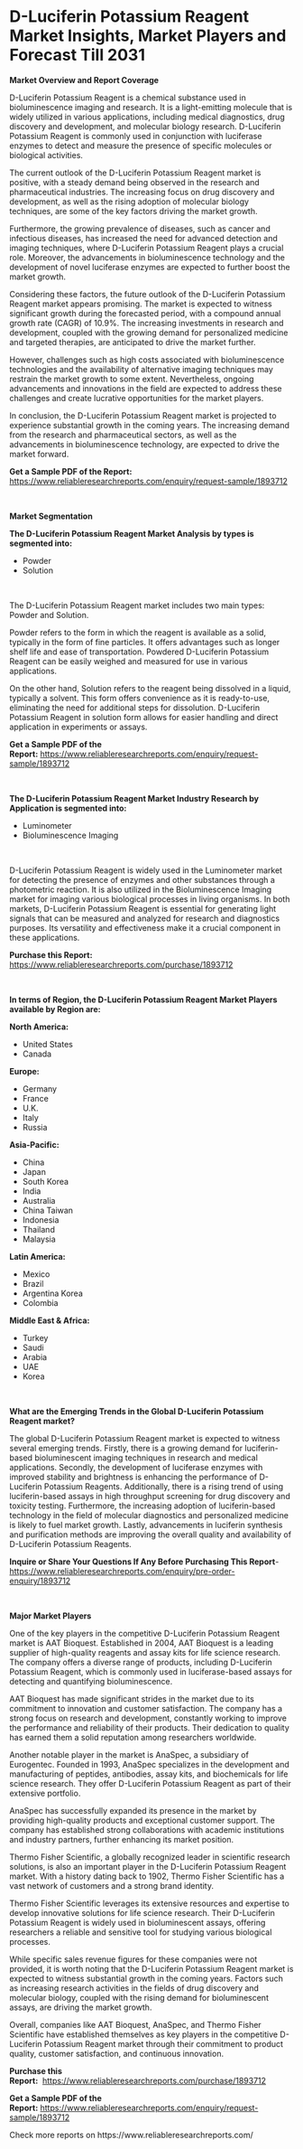 <p><h1>D-Luciferin Potassium Reagent Market Insights, Market Players and Forecast Till 2031</h1></p><p><strong>Market Overview and Report Coverage</strong></p>
<p><p>D-Luciferin Potassium Reagent is a chemical substance used in bioluminescence imaging and research. It is a light-emitting molecule that is widely utilized in various applications, including medical diagnostics, drug discovery and development, and molecular biology research. D-Luciferin Potassium Reagent is commonly used in conjunction with luciferase enzymes to detect and measure the presence of specific molecules or biological activities.</p><p>The current outlook of the D-Luciferin Potassium Reagent market is positive, with a steady demand being observed in the research and pharmaceutical industries. The increasing focus on drug discovery and development, as well as the rising adoption of molecular biology techniques, are some of the key factors driving the market growth.</p><p>Furthermore, the growing prevalence of diseases, such as cancer and infectious diseases, has increased the need for advanced detection and imaging techniques, where D-Luciferin Potassium Reagent plays a crucial role. Moreover, the advancements in bioluminescence technology and the development of novel luciferase enzymes are expected to further boost the market growth.</p><p>Considering these factors, the future outlook of the D-Luciferin Potassium Reagent market appears promising. The market is expected to witness significant growth during the forecasted period, with a compound annual growth rate (CAGR) of 10.9%. The increasing investments in research and development, coupled with the growing demand for personalized medicine and targeted therapies, are anticipated to drive the market further.</p><p>However, challenges such as high costs associated with bioluminescence technologies and the availability of alternative imaging techniques may restrain the market growth to some extent. Nevertheless, ongoing advancements and innovations in the field are expected to address these challenges and create lucrative opportunities for the market players.</p><p>In conclusion, the D-Luciferin Potassium Reagent market is projected to experience substantial growth in the coming years. The increasing demand from the research and pharmaceutical sectors, as well as the advancements in bioluminescence technology, are expected to drive the market forward.</p></p>
<p><strong>Get a Sample PDF of the Report:</strong> <a href="https://www.reliableresearchreports.com/enquiry/request-sample/1893712">https://www.reliableresearchreports.com/enquiry/request-sample/1893712</a></p>
<p>&nbsp;</p>
<p><strong>Market Segmentation</strong></p>
<p><strong>The D-Luciferin Potassium Reagent Market Analysis by types is segmented into:</strong></p>
<p><ul><li>Powder</li><li>Solution</li></ul></p>
<p>&nbsp;</p>
<p><p>The D-Luciferin Potassium Reagent market includes two main types: Powder and Solution. </p><p>Powder refers to the form in which the reagent is available as a solid, typically in the form of fine particles. It offers advantages such as longer shelf life and ease of transportation. Powdered D-Luciferin Potassium Reagent can be easily weighed and measured for use in various applications.</p><p>On the other hand, Solution refers to the reagent being dissolved in a liquid, typically a solvent. This form offers convenience as it is ready-to-use, eliminating the need for additional steps for dissolution. D-Luciferin Potassium Reagent in solution form allows for easier handling and direct application in experiments or assays.</p></p>
<p><strong>Get a Sample PDF of the Report:</strong>&nbsp;<a href="https://www.reliableresearchreports.com/enquiry/request-sample/1893712">https://www.reliableresearchreports.com/enquiry/request-sample/1893712</a></p>
<p>&nbsp;</p>
<p><strong>The D-Luciferin Potassium Reagent Market Industry Research by Application is segmented into:</strong></p>
<p><ul><li>Luminometer</li><li>Bioluminescence Imaging</li></ul></p>
<p>&nbsp;</p>
<p><p>D-Luciferin Potassium Reagent is widely used in the Luminometer market for detecting the presence of enzymes and other substances through a photometric reaction. It is also utilized in the Bioluminescence Imaging market for imaging various biological processes in living organisms. In both markets, D-Luciferin Potassium Reagent is essential for generating light signals that can be measured and analyzed for research and diagnostics purposes. Its versatility and effectiveness make it a crucial component in these applications.</p></p>
<p><strong>Purchase this Report:</strong>&nbsp; <a href="https://www.reliableresearchreports.com/purchase/1893712">https://www.reliableresearchreports.com/purchase/1893712</a></p>
<p>&nbsp;</p>
<p><strong>In terms of Region, the D-Luciferin Potassium Reagent Market Players available by Region are:</strong></p>
<p>
    <p> <strong> North America: </strong>
        <ul>
            <li>United States</li>
            <li>Canada</li>
        </ul>
        </p> 
    <p> <strong> Europe: </strong>
        <ul>
            <li>Germany</li>
            <li>France</li>
            <li>U.K.</li>
            <li>Italy</li>
            <li>Russia</li>
        </ul>
        </p> 
    <p> <strong> Asia-Pacific: </strong>
        <ul>
            <li>China</li>
            <li>Japan</li>
            <li>South Korea</li>
            <li>India</li>
            <li>Australia</li>
            <li>China Taiwan</li>
            <li>Indonesia</li>
            <li>Thailand</li>
            <li>Malaysia</li>
        </ul>
        </p> 
    <p> <strong> Latin America: </strong>
        <ul>
            <li>Mexico</li>
            <li>Brazil</li>
            <li>Argentina Korea</li>
            <li>Colombia</li>
        </ul>
        </p> 
    <p> <strong> Middle East & Africa: </strong>
        <ul>
            <li>Turkey</li>
            <li>Saudi</li>
            <li>Arabia</li>
            <li>UAE</li>
            <li>Korea</li>
        </ul>
    </p>
    </p>
<p>&nbsp;</p>
<p><strong>What are the Emerging Trends in the Global D-Luciferin Potassium Reagent market?</strong></p>
<p><p>The global D-Luciferin Potassium Reagent market is expected to witness several emerging trends. Firstly, there is a growing demand for luciferin-based bioluminescent imaging techniques in research and medical applications. Secondly, the development of luciferase enzymes with improved stability and brightness is enhancing the performance of D-Luciferin Potassium Reagents. Additionally, there is a rising trend of using luciferin-based assays in high throughput screening for drug discovery and toxicity testing. Furthermore, the increasing adoption of luciferin-based technology in the field of molecular diagnostics and personalized medicine is likely to fuel market growth. Lastly, advancements in luciferin synthesis and purification methods are improving the overall quality and availability of D-Luciferin Potassium Reagents.</p></p>
<p><strong>Inquire or Share Your Questions If Any Before Purchasing This Report</strong>- <a href="https://www.reliableresearchreports.com/enquiry/pre-order-enquiry/1893712">https://www.reliableresearchreports.com/enquiry/pre-order-enquiry/1893712</a></p>
<p>&nbsp;</p>
<p><strong>Major Market Players</strong></p>
<p><p>One of the key players in the competitive D-Luciferin Potassium Reagent market is AAT Bioquest. Established in 2004, AAT Bioquest is a leading supplier of high-quality reagents and assay kits for life science research. The company offers a diverse range of products, including D-Luciferin Potassium Reagent, which is commonly used in luciferase-based assays for detecting and quantifying bioluminescence.</p><p>AAT Bioquest has made significant strides in the market due to its commitment to innovation and customer satisfaction. The company has a strong focus on research and development, constantly working to improve the performance and reliability of their products. Their dedication to quality has earned them a solid reputation among researchers worldwide.</p><p>Another notable player in the market is AnaSpec, a subsidiary of Eurogentec. Founded in 1993, AnaSpec specializes in the development and manufacturing of peptides, antibodies, assay kits, and biochemicals for life science research. They offer D-Luciferin Potassium Reagent as part of their extensive portfolio.</p><p>AnaSpec has successfully expanded its presence in the market by providing high-quality products and exceptional customer support. The company has established strong collaborations with academic institutions and industry partners, further enhancing its market position.</p><p>Thermo Fisher Scientific, a globally recognized leader in scientific research solutions, is also an important player in the D-Luciferin Potassium Reagent market. With a history dating back to 1902, Thermo Fisher Scientific has a vast network of customers and a strong brand identity.</p><p>Thermo Fisher Scientific leverages its extensive resources and expertise to develop innovative solutions for life science research. Their D-Luciferin Potassium Reagent is widely used in bioluminescent assays, offering researchers a reliable and sensitive tool for studying various biological processes.</p><p>While specific sales revenue figures for these companies were not provided, it is worth noting that the D-Luciferin Potassium Reagent market is expected to witness substantial growth in the coming years. Factors such as increasing research activities in the fields of drug discovery and molecular biology, coupled with the rising demand for bioluminescent assays, are driving the market growth.</p><p>Overall, companies like AAT Bioquest, AnaSpec, and Thermo Fisher Scientific have established themselves as key players in the competitive D-Luciferin Potassium Reagent market through their commitment to product quality, customer satisfaction, and continuous innovation.</p></p>
<p><strong>Purchase this Report:</strong>&nbsp;&nbsp;<a href="https://www.reliableresearchreports.com/purchase/1893712">https://www.reliableresearchreports.com/purchase/1893712</a></p>
<p></p>
<p><strong>Get a Sample PDF of the Report:</strong>&nbsp;<a href="https://www.reliableresearchreports.com/enquiry/request-sample/1893712">https://www.reliableresearchreports.com/enquiry/request-sample/1893712</a></p>
<p>Check more reports on https://www.reliableresearchreports.com/</p>